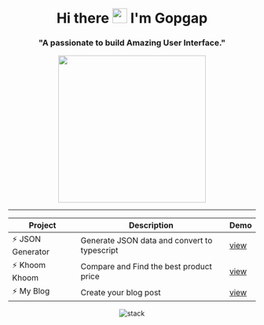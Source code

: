 <h1 align="center">Hi there 
<img src="https://media.giphy.com/media/hvRJCLFzcasrR4ia7z/giphy.gif" width="30px"/>
I'm Gopgap</h1>
<h3 align="center">"A passionate to build Amazing User Interface."</h3>

<div id="header" align="center">
  <img src="https://media4.giphy.com/media/WFZvB7VIXBgiz3oDXE/giphy.gif?cid=ecf05e47uip2ltzs3t7cewsr2ehhx1ghmjdmspfx2jwhm16z&ep=v1_stickers_search&rid=giphy.gif" width="300"/>
</div>



___


<div align="center">

|  Project  |  Description  |  Demo  |
|  ---  |  ---  |  ---  |
| :zap: JSON Generator | Generate JSON data and convert to typescript | [view](https://json-generator-dev.vercel.app) |
| :zap: Khoom Khoom  | Compare and Find the best product price | [view](https://khoom-khoom.vercel.app) |
| :zap: My Blog  | Create your blog post | [view](https://blog-client-noppawat3939.vercel.app) |

</div>


<div align="center" >
<img src="https://github-readme-stats.vercel.app/api/top-langs/?username=Noppawat3939&title_color=3382ed&text_color=ffffff&icon_color=3382ed&bg_color=0d1117&hide_border=true&show_icons=true" alt="stack" />
</div>



